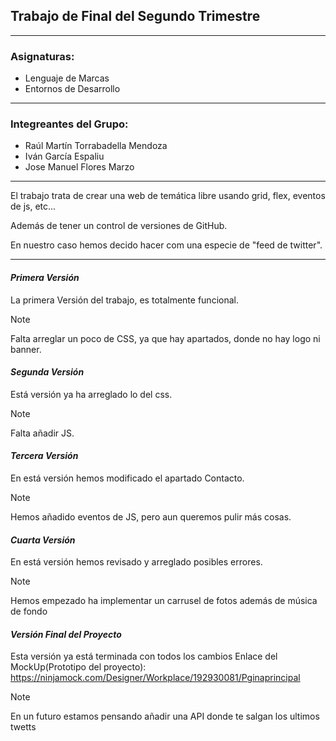## Trabajo de Final del Segundo Trimestre
---
### Asignaturas:
 - Lenguaje de Marcas
 - Entornos de Desarrollo
---
### Integreantes del Grupo:
- Raúl Martín Torrabadella Mendoza
- Iván García Espaliu
- Jose Manuel Flores Marzo
---

El trabajo trata de crear una web de temática libre usando grid, flex, eventos de js, etc...

Además de tener un control de versiones de GitHub.

En nuestro caso hemos decido hacer com una especie de "feed de twitter".

---
#### ***Primera Versión***

La primera Versión del trabajo, es totalmente funcional.

 >[!NOTE]
 >
 >Falta arreglar un poco de CSS, ya que hay apartados, donde no hay logo ni banner.

#### ***Segunda Versión***
  
Está versión ya ha arreglado lo del css.

 >[!NOTE]
 >
 >Falta añadir JS.

#### ***Tercera Versión***
  
En está versión hemos modificado el apartado Contacto.

 >[!NOTE]
 >
 >Hemos añadido eventos de JS, pero aun queremos pulir más cosas.

#### ***Cuarta Versión***
  
En está versión hemos revisado y arreglado posibles errores.

 >[!NOTE]
 >
 >Hemos empezado ha implementar un carrusel de fotos además de música de fondo

#### ***Versión Final del Proyecto***
  
Esta versión ya está terminada con todos los cambios
Enlace del MockUp(Prototipo del proyecto): https://ninjamock.com/Designer/Workplace/192930081/Pginaprincipal

 >[!NOTE]
 >
 >En un futuro estamos pensando añadir una API donde te salgan los ultimos twetts

